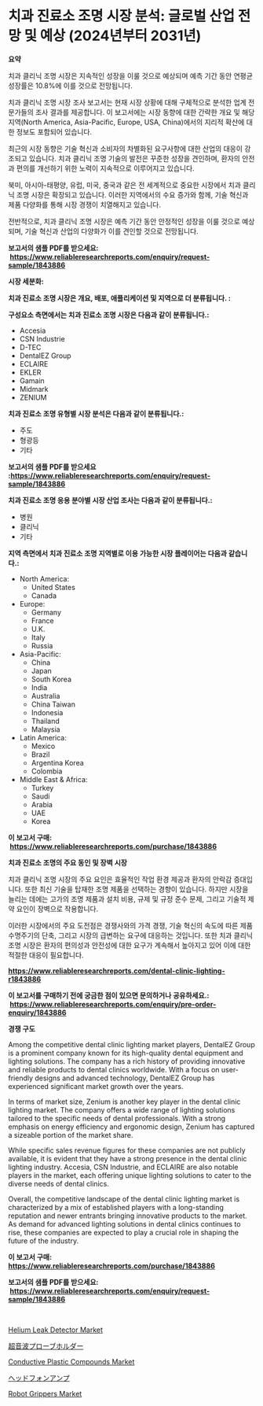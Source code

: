 <p><h1>치과 진료소 조명 시장 분석: 글로벌 산업 전망 및 예상 (2024년부터 2031년)</h1></p><p><strong>요약</strong></p>
<p><p>치과 클리닉 조명 시장은 지속적인 성장을 이룰 것으로 예상되며 예측 기간 동안 연평균 성장률은 10.8%에 이를 것으로 전망됩니다. </p><p>치과 클리닉 조명 시장 조사 보고서는 현재 시장 상황에 대해 구체적으로 분석한 업계 전문가들의 조사 결과를 제공합니다. 이 보고서에는 시장 동향에 대한 간략한 개요 및 해당 지역(North America, Asia-Pacific, Europe, USA, China)에서의 지리적 확산에 대한 정보도 포함되어 있습니다.</p><p>최근의 시장 동향은 기술 혁신과 소비자의 차별화된 요구사항에 대한 산업의 대응이 강조되고 있습니다. 치과 클리닉 조명 기술의 발전은 꾸준한 성장을 견인하며, 환자의 안전과 편의를 개선하기 위한 노력이 지속적으로 이루어지고 있습니다. </p><p>북미, 아시아-태평양, 유럽, 미국, 중국과 같은 전 세계적으로 중요한 시장에서 치과 클리닉 조명 시장은 확장되고 있습니다. 이러한 지역에서의 수요 증가와 함께, 기술 혁신과 제품 다양화를 통해 시장 경쟁이 치열해지고 있습니다.</p><p>전반적으로, 치과 클리닉 조명 시장은 예측 기간 동안 안정적인 성장을 이룰 것으로 예상되며, 기술 혁신과 산업의 다양화가 이를 견인할 것으로 전망됩니다.</p></p>
<p><strong>보고서의 샘플 PDF를 받으세요: &nbsp;<a href="https://www.reliableresearchreports.com/enquiry/request-sample/1843886">https://www.reliableresearchreports.com/enquiry/request-sample/1843886</a></strong></p>
<p><strong>시장 세분화:</strong></p>
<p><strong> 치과 진료소 조명 시장은 개요, 배포, 애플리케이션 및 지역으로 더 분류됩니다. :</strong></p>
<p><strong>구성요소 측면에서는 치과 진료소 조명 시장은 다음과 같이 분류됩니다.:</strong></p>
<p><ul><li>Accesia</li><li>CSN Industrie</li><li>D-TEC</li><li>DentalEZ Group</li><li>ECLAIRE</li><li>EKLER</li><li>Gamain</li><li>Midmark</li><li>ZENIUM</li></ul></p>
<p><strong> 치과 진료소 조명 유형별 시장 분석은 다음과 같이 분류됩니다.:</strong></p>
<p><ul><li>주도</li><li>형광등</li><li>기타</li></ul></p>
<p><strong>보고서의 샘플 PDF를 받으세요 :<a href="https://www.reliableresearchreports.com/enquiry/request-sample/1843886">https://www.reliableresearchreports.com/enquiry/request-sample/1843886</a></strong></p>
<p><strong> 치과 진료소 조명 응용 분야별 시장 산업 조사는 다음과 같이 분류됩니다.:</strong></p>
<p><ul><li>병원</li><li>클리닉</li><li>기타</li></ul></p>
<p><strong>지역 측면에서 치과 진료소 조명 지역별로 이용 가능한 시장 플레이어는 다음과 같습니다.:</strong></p>
<p><ul>
    <li>
        North America:
        <ul>
            <li>United States</li>
            <li>Canada</li>
        </ul>
    </li>
    <li>
        Europe:
        <ul>
            <li>Germany</li>
            <li>France</li>
            <li>U.K.</li>
            <li>Italy</li>
            <li>Russia</li>
        </ul>
    </li>
    <li>
        Asia-Pacific:
        <ul>
            <li>China</li>
            <li>Japan</li>
            <li>South Korea</li>
            <li>India</li>
            <li>Australia</li>
            <li>China Taiwan</li>
            <li>Indonesia</li>
            <li>Thailand</li>
            <li>Malaysia</li>
        </ul>
    </li>
    <li>
        Latin America:
        <ul>
            <li>Mexico</li>
            <li>Brazil</li>
            <li>Argentina Korea</li>
            <li>Colombia</li>
        </ul>
    </li>
    <li>
        Middle East & Africa:
        <ul>
            <li>Turkey</li>
            <li>Saudi</li>
            <li>Arabia</li>
            <li>UAE</li>
            <li>Korea</li>
        </ul>
    </li>
    </ul></p>
<p><strong>이 보고서 구매: &nbsp;<a href="https://www.reliableresearchreports.com/purchase/1843886">https://www.reliableresearchreports.com/purchase/1843886</a></strong></p>
<p><strong>치과 진료소 조명의 주요 동인 및 장벽 시장</strong></p>
<p><p>치과 클리닉 조명 시장의 주요 요인은 효율적인 작업 환경 제공과 환자의 안락감 증대입니다. 또한 최신 기술을 탑재한 조명 제품을 선택하는 경향이 있습니다. 하지만 시장을 늘리는 데에는 고가의 조명 제품과 설치 비용, 규제 및 규정 준수 문제, 그리고 기술적 제약 요인이 장벽으로 작용합니다. </p><p>이러한 시장에서의 주요 도전점은 경쟁사와의 가격 경쟁, 기술 혁신의 속도에 따른 제품 수명주기의 단축, 그리고 시장의 급변하는 요구에 대응하는 것입니다. 또한 치과 클리닉 조명 시장은 환자의 편의성과 안전성에 대한 요구가 계속해서 높아지고 있어 이에 대한 적절한 대응이 필요합니다.</p></p>
<p><strong><a href="https://www.reliableresearchreports.com/dental-clinic-lighting-r1843886">https://www.reliableresearchreports.com/dental-clinic-lighting-r1843886</a></strong></p>
<p><strong>이 보고서를 구매하기 전에 궁금한 점이 있으면 문의하거나 공유하세요.: &nbsp;<a href="https://www.reliableresearchreports.com/enquiry/pre-order-enquiry/1843886">https://www.reliableresearchreports.com/enquiry/pre-order-enquiry/1843886</a></strong></p>
<p><strong>경쟁 구도</strong></p>
<p><p>Among the competitive dental clinic lighting market players, DentalEZ Group is a prominent company known for its high-quality dental equipment and lighting solutions. The company has a rich history of providing innovative and reliable products to dental clinics worldwide. With a focus on user-friendly designs and advanced technology, DentalEZ Group has experienced significant market growth over the years.</p><p>In terms of market size, Zenium is another key player in the dental clinic lighting market. The company offers a wide range of lighting solutions tailored to the specific needs of dental professionals. With a strong emphasis on energy efficiency and ergonomic design, Zenium has captured a sizeable portion of the market share.</p><p>While specific sales revenue figures for these companies are not publicly available, it is evident that they have a strong presence in the dental clinic lighting industry. Accesia, CSN Industrie, and ECLAIRE are also notable players in the market, each offering unique lighting solutions to cater to the diverse needs of dental clinics.</p><p>Overall, the competitive landscape of the dental clinic lighting market is characterized by a mix of established players with a long-standing reputation and newer entrants bringing innovative products to the market. As demand for advanced lighting solutions in dental clinics continues to rise, these companies are expected to play a crucial role in shaping the future of the industry.</p></p>
<p><strong>이 보고서 구매: &nbsp; <a href="https://www.reliableresearchreports.com/purchase/1843886">https://www.reliableresearchreports.com/purchase/1843886</a></strong></p>
<p><strong>보고서의 샘플 PDF를 받으세요: &nbsp;<a href="https://www.reliableresearchreports.com/enquiry/request-sample/1843886">https://www.reliableresearchreports.com/enquiry/request-sample/1843886</a></strong><strong></strong></p>
<p>&nbsp;</p>
<p><p><a href="https://github.com/bmorecock/Market-Research-Report-List-2/blob/main/helium-leak-detector-market.md">Helium Leak Detector Market</a></p><p><a href="https://github.com/LeanneBruen2023/Market-Research-Report-List-1/blob/main/360377624052.md">超音波プローブホルダー</a></p><p><a href="https://issuu.com/reportprime-2/docs/conductive-plastic-compounds-market-size-2030.pptx">Conductive Plastic Compounds Market</a></p><p><a href="https://github.com/cnnriuez22368/Market-Research-Report-List-1/blob/main/892005524046.md">ヘッドフォンアンプ</a></p><p><a href="https://github.com/Krish2023na/Market-Research-Report-List-3/blob/main/robot-grippers-market.md">Robot Grippers Market</a></p></p>
